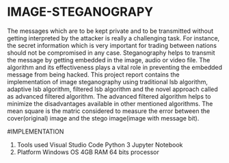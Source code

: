 # IMAGE-STEGANOGRAPY
The messages which are to be kept private and to be transmitted without getting
interpreted by the attacker is really a challenging task. For instance, the secret
information which is very important for trading between nations should not be
compromised in any case. Steganography helps to transmit the message by
getting embedded in the image, audio or video file. The algorithm and its
effectiveness plays a vital role in preventing the embedded message from being
hacked. This project report contains the implementation of image steganography
using traditional lsb algorithm, adaptive lsb algorithm, filtered lsb algorithm and
the novel approach called as advanced filtered algorithm. The advanced filtered
algorithm helps to minimize the disadvantages available in other mentioned
algorithms. The mean square is the matric considered to measure the error
between the cover(original) image and the stego image(image with message bit).

#IMPLEMENTATION
1. Tools used
Visual Studio Code
Python 3
Jupyter Notebook
2. Platform
Windows OS
4GB RAM
64 bits processor
